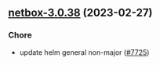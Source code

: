 

## [netbox-3.0.38](https://github.com/truecharts/charts/compare/netbox-3.0.37...netbox-3.0.38) (2023-02-27)

### Chore

- update helm general non-major ([#7725](https://github.com/truecharts/charts/issues/7725))
  
  